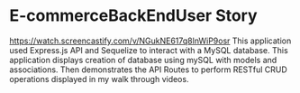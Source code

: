 # E-commerceBackEndUser Story
https://watch.screencastify.com/v/NGukNE617q8lnWiP9osr
This application used Express.js API and Sequelize to interact with a MySQL database. This application displays creation of database using mySQL with models and associations. Then demonstrates the API Routes to perform RESTful CRUD operations displayed in my walk through videos.